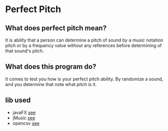 # Perfect Pitch

## What does perfect pitch mean?
It is ability that a person can determine a pitch of sound
by a music notation pitch or by a frequency value without any references
before determining of that sound's pitch.

## What does this program do?
It comes to test you how is your perfect pitch ability.
By randomize a sound, and you determine that note what pitch is it.

## lib used
- javaFX [see](https://openjfx.io/)
- jMusic [see](https://explodingart.com/jmusic/)
- opencsv [see](http://opencsv.sourceforge.net/)